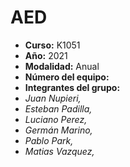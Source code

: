 # AED

- __Curso:__ K1051
- __Año:__ 2021
- __Modalidad:__ Anual
- __Número del equipo:__ 
- __Integrantes del grupo:__
-  _Juan Nupieri,_
- _Esteban Padilla,_
 - _Luciano Perez,_
 - _Germán Marino,_
 - _Pablo Park,_
 - _Matias Vazquez,_
